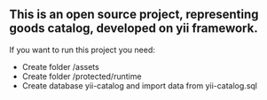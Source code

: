 This is an open source project, representing goods catalog, developed on yii framework.
---------------------
If you want to run this project you need:

+ Create folder /assets
+ Create folder /protected/runtime
+ Create database yii-catalog and import data from yii-catalog.sql